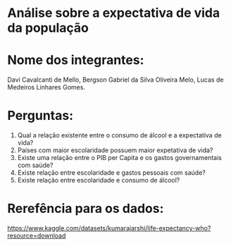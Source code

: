 # Análise sobre a expectativa de vida da população

# Nome dos integrantes: 
Davi Cavalcanti de Mello, Bergson Gabriel da Silva Oliveira Melo, Lucas de Medeiros Linhares Gomes.

# Perguntas:
1. Qual a relação existente entre o consumo de álcool e a expectativa de vida?
2. Países com maior escolaridade possuem maior expetativa de vida?
3. Existe uma relação entre o PIB per Capita e os gastos governamentais com saúde?
4. Existe relação entre escolaridade e gastos pessoais com saúde?
5. Existe relação entre escolaridade e consumo de álcool?

# Rerefência para os dados:
https://www.kaggle.com/datasets/kumarajarshi/life-expectancy-who?resource=download

